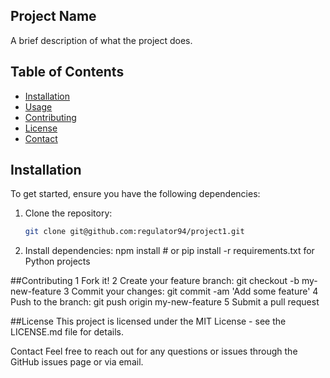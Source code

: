## Project Name

A brief description of what the project does.

## Table of Contents

* [Installation](#installation)
* [Usage](#usage)
* [Contributing](#contributing)
* [License](#license)
* [Contact](#contact)

## Installation

To get started, ensure you have the following dependencies:

1. Clone the repository:
   ```bash
   git clone git@github.com:regulator94/project1.git

2. Install dependencies:
	npm install  # or pip install -r requirements.txt for Python projects

##Contributing
	1	Fork it!
	2	Create your feature branch: git checkout -b my-new-feature
	3	Commit your changes: git commit -am 'Add some feature'
	4	Push to the branch: git push origin my-new-feature
	5	Submit a pull request

##License
This project is licensed under the MIT License - see the LICENSE.md file for details.

Contact
Feel free to reach out for any questions or issues through the GitHub issues page or via email.
